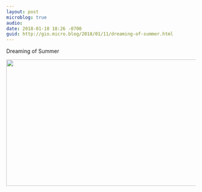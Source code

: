 ```yaml
---
layout: post
microblog: true
audio: 
date: 2018-01-10 18:26 -0700
guid: http://gio.micro.blog/2018/01/11/dreaming-of-summer.html
---
```

Dreaming of Summer

<img src="http://microblog.stevegio.net/uploads/2018/ce60781fbb.jpg" width="600" height="337" />
